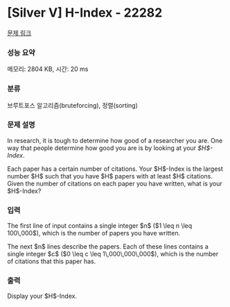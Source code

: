 # [Silver V] H-Index - 22282 

[문제 링크](https://www.acmicpc.net/problem/22282) 

### 성능 요약

메모리: 2804 KB, 시간: 20 ms

### 분류

브루트포스 알고리즘(bruteforcing), 정렬(sorting)

### 문제 설명

<p>In research, it is tough to determine how good of a researcher you are. One way that people determine how good you are is by looking at your <em>$H$-Index</em>.</p>

<p>Each paper has a certain number of citations. Your $H$-Index is the largest number $H$ such that you have $H$ papers with at least $H$ citations. Given the number of citations on each paper you have written, what is your $H$-Index?</p>

### 입력 

 <p>The first line of input contains a single integer $n$ ($1 \leq n \leq 100\,000$), which is the number of papers you have written.</p>

<p>The next $n$ lines describe the papers. Each of these lines contains a single integer $c$ ($0 \leq c \leq 1\,000\,000\,000$), which is the number of citations that this paper has.</p>

### 출력 

 <p>Display your $H$-Index.</p>

